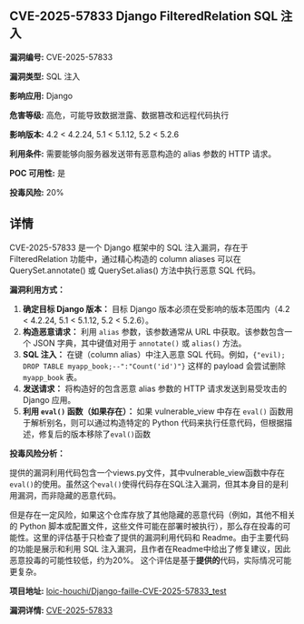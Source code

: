 ## CVE-2025-57833 Django FilteredRelation SQL 注入

**漏洞编号:** CVE-2025-57833

**漏洞类型:** SQL 注入

**影响应用:** Django

**危害等级:** 高危，可能导致数据泄露、数据篡改和远程代码执行

**影响版本:** 4.2 < 4.2.24, 5.1 < 5.1.12, 5.2 < 5.2.6

**利用条件:** 需要能够向服务器发送带有恶意构造的 alias 参数的 HTTP 请求。

**POC 可用性:** 是

**投毒风险:** 20%

## 详情

CVE-2025-57833 是一个 Django 框架中的 SQL 注入漏洞，存在于 FilteredRelation 功能中，通过精心构造的 column aliases 可以在 QuerySet.annotate() 或 QuerySet.alias() 方法中执行恶意 SQL 代码。

**漏洞利用方式：**

1.  **确定目标 Django 版本：** 目标 Django 版本必须在受影响的版本范围内（4.2 < 4.2.24, 5.1 < 5.1.12, 5.2 < 5.2.6）。
2.  **构造恶意请求：**  利用 `alias` 参数，该参数通常从 URL 中获取。该参数包含一个 JSON 字典，其中键值对用于 `annotate()` 或 `alias()` 方法。
3.  **SQL 注入：**  在键（column alias）中注入恶意 SQL 代码。例如，`{"evil); DROP TABLE myapp_book;--":"Count('id')"}` 这样的 payload 会尝试删除 `myapp_book` 表。
4.  **发送请求：** 将构造好的包含恶意 alias 参数的 HTTP 请求发送到易受攻击的 Django 应用。
5.  **利用 `eval()` 函数（如果存在）：** 如果 vulnerable_view 中存在 `eval()` 函数用于解析别名，则可以通过构造特定的 Python 代码来执行任意代码，但根据描述，修复后的版本移除了`eval()`函数

**投毒风险分析：**

提供的漏洞利用代码包含一个views.py文件，其中vulnerable_view函数中存在`eval()`的使用。虽然这个`eval()`使得代码存在SQL注入漏洞，但其本身目的是利用漏洞，而非隐藏的恶意代码。

但是存在一定风险，如果这个仓库存放了其他隐藏的恶意代码（例如，其他不相关的 Python 脚本或配置文件，这些文件可能在部署时被执行），那么存在投毒的可能性。这里的评估基于只检查了提供的漏洞利用代码和 Readme。由于主要代码的功能是展示和利用 SQL 注入漏洞，且作者在Readme中给出了修复建议，因此恶意投毒的可能性较低，约为20%。 这个评估是基于**提供的**代码，实际情况可能更复杂。

**项目地址:** [loic-houchi/Django-faille-CVE-2025-57833_test](https://github.com/loic-houchi/Django-faille-CVE-2025-57833_test)

**漏洞详情:** [CVE-2025-57833](https://nvd.nist.gov/vuln/detail/CVE-2025-57833)